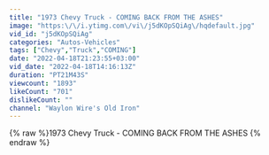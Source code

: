 ```yaml
---
title: "1973 Chevy Truck - COMING BACK FROM THE ASHES"
image: "https:\/\/i.ytimg.com\/vi\/j5dKOpSQiAg\/hqdefault.jpg"
vid_id: "j5dKOpSQiAg"
categories: "Autos-Vehicles"
tags: ["Chevy","Truck","COMING"]
date: "2022-04-18T21:23:55+03:00"
vid_date: "2022-04-18T14:16:13Z"
duration: "PT21M43S"
viewcount: "1893"
likeCount: "701"
dislikeCount: ""
channel: "Waylon Wire's Old Iron"
---
```

{% raw %}1973 Chevy Truck - COMING BACK FROM THE ASHES {% endraw %}
